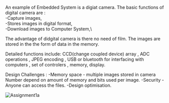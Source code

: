 
An example of Embedded System is a digiat camera. The basic functions of digital camera are :\
-Capture images,\
-Stores images in digital format,\
-Download images to Computer System,\

The advantage of didgital camera is there no need of film. The images are stored in the the form of data in the memory.
 
Detailed functions include:
CCD(change coupled device) array , ADC operations , JPEG encoding , USB or bluetooth for interfacing with computers , set of controlers , 
memory, display.


Design Challenges :
-Memory space - multiple images stored in camera Number depend on amount of memory and bits used per image.
-Security - Anyone can access the files.
-Design optimisation.




![Assignment1a](/images/Assignment1a.jpeg)

